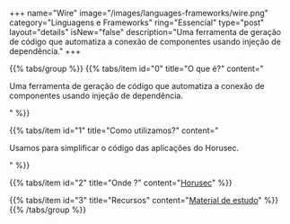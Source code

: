 +++
name="Wire"
image="/images/languages-frameworks/wire.png"
category="Linguagens e Frameworks"
ring="Essencial"
type="post"
layout="details"
isNew="false"
description="Uma ferramenta de geração de código que automatiza a conexão de componentes usando injeção de dependência."
+++

{{% tabs/group %}}
  {{% tabs/item id="0" title="O que é?" content="<p>Uma ferramenta de geração de código que automatiza a conexão de componentes usando injeção de dependência.</p>" %}}

  {{% tabs/item id="1" title="Como utilizamos?" content="<p>Usamos para simplificar o código das aplicações do Horusec.</p>" %}}

  {{% tabs/item id="2" title="Onde ?" content="<a href='https://horusec.io/' target='_blank'>Horusec</a>" %}}

  {{% tabs/item id="3" title="Recursos" content="<a href='https://github.com/google/wire' target='_blank'>Material de estudo</a>" %}}
{{% /tabs/group %}}
